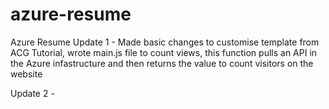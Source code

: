 # azure-resume
Azure Resume
 Update 1 -  Made basic changes to customise template from ACG Tutorial, wrote main.js file to count views, this function pulls an API in the Azure infastructure and then returns the value to count visitors on the website

 Update 2 - 
